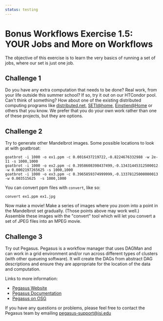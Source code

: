 ```yaml
---
status: testing
---
```


<style type="text/css">
  pre em { font-style: normal; background-color: yellow; }
  pre strong { font-style: normal; font-weight: bold; color: \#008; }
</style>

# Bonus Workflows Exercise 1.5: YOUR Jobs and More on Workflows

The objective of this exercise is to learn the very basics of running a set of jobs, where our set is just one job.

Challenge 1
-----------

Do you have any extra computation that needs to be done? Real work, from your life outside this summer school? If so, try it out on our HTCondor pool. Can't think of something? How about one of the existing distributed computing programs like [distributed.net](http://www.distributed.net), [SETI@home](http://setiathome.ssl.berkeley.edu/), [Einstien@Home](http://www.einsteinathome.org/) or others that you know. We prefer that you do your own work rather than one of these projects, but they are options.

Challenge 2
-----------

Try to generate other Mandelbrot images. Some possible locations to look at with goatbroat:

``` console
goatbrot -i 1000 -o ex1.ppm -c 0.0016437219722,-0.8224676332988 -w 2e-11 -s 1000,1000
goatbrot -i 1000 -o ex2.ppm -c 0.3958608398437499,-0.13431445312500012 -w 0.0002197265625 -s 1000,1000
goatbrot -i 1000 -o ex3.ppm -c 0.3965859374999999,-0.13378125000000013 -w 0.003515625  -s 1000,1000
```

You can convert ppm files with `convert`, like so:

``` console
convert ex1.ppm ex1.jpg
```

Now make a movie! Make a series of images where you zoom into a point in the Mandelbrot set gradually. (Those points above may work well.) Assemble these images with the "convert" tool which will let you convert a set of JPEG files into an MPEG movie.

Challenge 3
-----------

Try out Pegasus. Pegasus is a workflow manager that uses DAGMan and can work in a grid environment and/or run across different types of clusters (with other queueing software). It will create the DAGs from abstract DAG descriptions and ensure they are appropriate for the location of the data and computation.

Links to more information:

-   [Pegasus Website](https://pegasus.isi.edu)
-   [Pegasus Documentation](https://pegasus.isi.edu/documentation)
-   [Pegasus on OSG](https://portal.osg-htc.org/documentation/htc_workloads/automated_workflows/tutorial-pegasus/)

If you have any questions or problems, please feel free to contact the Pegasus team by emailing <pegasus-support@isi.edu>


